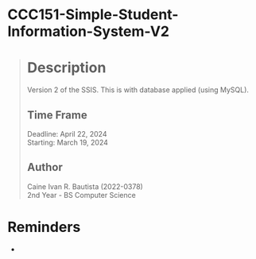 # CCC151-Simple-Student-Information-System-V2

> # Description
> Version 2 of the SSIS. This is with database applied (using MySQL).
>
> ## Time Frame
> Deadline: April 22, 2024 <br>
> Starting: March 19, 2024
>
> ## Author
> Caine Ivan R. Bautista (2022-0378) <br>
> 2nd Year - BS Computer Science 

# Reminders
- 
